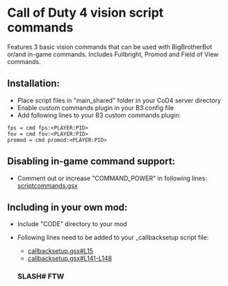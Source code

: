# Call of Duty 4 vision script commands 
Features 3 basic vision commands that can be used with BigBrotherBot or/and in-game commands. Includes Fullbright, Promod and Field of View commands.

## Installation:
* Place script files in "main_shared" folder in your CoD4 server directory
* Enable custom commands plugin in your B3 config file
* Add following lines to your B3 custom commands plugin:
```
fps = cmd fps:<PLAYER:PID>
fov = cmd fov:<PLAYER:PID>
promod = cmd promod:<PLAYER:PID>
```

## Disabling in-game command support:
* Comment out or increase "COMMAND_POWER" in following lines: [scriptcommands.gsx](https://github.com/leiizko/cod4_scriptcommands/blob/master/code/scriptcommands.gsx#L14-L16)

## Including in your own mod:
* Include "CODE" directory to your mod
* Following lines need to be added to your _callbacksetup script file:
  * [callbacksetup.gsx#L15](https://github.com/leiizko/cod4_scriptcommands/blob/master/maps/mp/gametypes/_callbacksetup.gsx#L15)
  * [callbacksetup.gsx#L141-L148](https://github.com/leiizko/cod4_scriptcommands/blob/master/maps/mp/gametypes/_callbacksetup.gsx#L141-L148)
  
  
  
  
  ### SLASH# FTW
